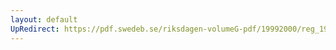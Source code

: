 ```yaml
---
layout: default
UpRedirect: https://pdf.swedeb.se/riksdagen-volumeG-pdf/19992000/reg_19992000/reg_19992000_0389.pdf
---
```

